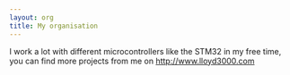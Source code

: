 ```yaml
---
layout: org
title: My organisation
---
```

I work a lot with different microcontrollers like the STM32 in my free time, you can find more projects from me on http://www.lloyd3000.com
